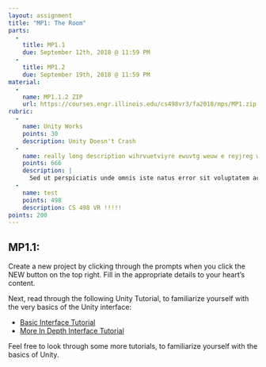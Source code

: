 ```yaml
---
layout: assignment
title: "MP1: The Room"
parts:
  -
    title: MP1.1
    due: September 12th, 2018 @ 11:59 PM
  -
    title: MP1.2
    due: September 19th, 2018 @ 11:59 PM
material:
  -
    name: MP1.1.2 ZIP
    url: https://courses.engr.illinois.edu/cs498vr3/fa2018/mps/MP1.zip
rubric:
  -
    name: Unity Works
    points: 30
    description: Unity Doesn't Crash
  -
    name: really long description wihrvuetviyre ewuvtg weuw e reyjreg wq rh eejitei vhuwh rwejieh
    points: 666
    description: |
      Sed ut perspiciatis unde omnis iste natus error sit voluptatem accusantium doloremque laudantium, totam rem aperiam, eaque ipsa quae ab illo inventore veritatis et quasi architecto beatae vitae dicta sunt explicabo. Nemo enim ipsam voluptatem quia voluptas sit aspernatur aut odit aut fugit, sed quia consequuntur magni dolores eos qui ratione voluptatem sequi nesciunt. Neque porro quisquam est, qui dolorem ipsum quia dolor sit amet, consectetur, adipisci velit, sed quia non numquam eius modi tempora incidunt ut labore et dolore magnam aliquam quaerat voluptatem. Ut enim ad minima veniam, quis nostrum exercitationem ullam corporis suscipit laboriosam, nisi ut aliquid ex ea commodi consequatur? Quis autem vel eum iure reprehenderit qui in ea voluptate velit esse quam nihil molestiae consequatur, vel illum qui dolorem eum fugiat quo voluptas nulla pariatur?
  -
    name: test
    points: 498
    description: CS 498 VR !!!!!
points: 200
---
```


## MP1.1:
Create a new project by clicking through the prompts when you click the NEW button on the top right. Fill in the appropriate details to your heart’s content.

Next, read through the following Unity Tutorial, to familiarize yourself with the very basics of the Unity interface:

- [Basic Interface Tutorial](https://docs.unity3d.com/Manual/LearningtheInterface.html)
- [More In Depth Interface Tutorial](https://docs.unity3d.com/Manual/UsingTheEditor.html)

Feel free to look through some more tutorials, to familiarize yourself with the basics of Unity.

